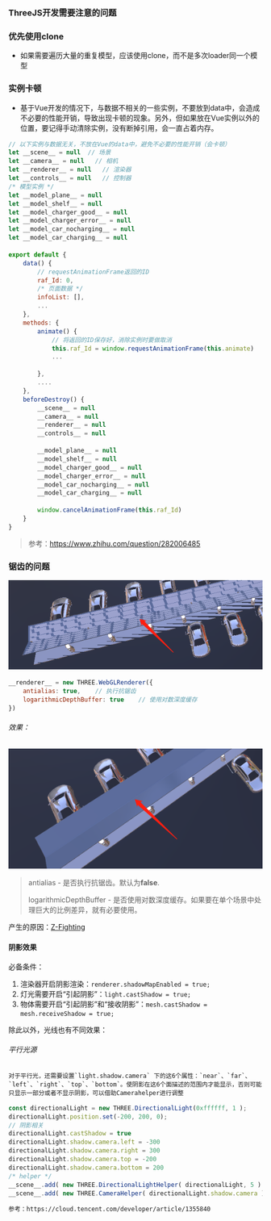 ### ThreeJS开发需要注意的问题

### 优先使用clone

- 如果需要遍历大量的重复模型，应该使用clone，而不是多次loader同一个模型

### 实例卡顿

- 基于Vue开发的情况下，与数据不相关的一些实例，不要放到data中，会造成不必要的性能开销，导致出现卡顿的现象。另外，但如果放在Vue实例以外的位置，要记得手动清除实例，没有断掉引用，会一直占着内存。

```javascript
// 以下实例与数据无关，不放在Vue的data中，避免不必要的性能开销（会卡顿）
let __scene__ = null  // 场景
let __camera__ = null   // 相机
let __renderer__ = null   // 渲染器
let __controls__ = null   // 控制器
/* 模型实例 */
let __model_plane__ = null
let __model_shelf__ = null
let __model_charger_good__ = null
let __model_charger_error__ = null
let __model_car_nocharging__ = null
let __model_car_charging__ = null

export default {
    data() {
        // requestAnimationFrame返回的ID
        raf_Id: 0,
        /* 页面数据 */
        infoList: [],
        ...
    },
    methods: {
        animate() {
            // 将返回的ID保存好，消除实例时要做取消
            this.raf_Id = window.requestAnimationFrame(this.animate)
            ...

        },
        ....
    },
    beforeDestroy() {
        __scene__ = null
        __camera__ = null
        __renderer__ = null
        __controls__ = null

        __model_plane__ = null
        __model_shelf__ = null
        __model_charger_good__ = null
        __model_charger_error__ = null
        __model_car_nocharging__ = null
        __model_car_charging__ = null
      
        window.cancelAnimationFrame(this.raf_Id)
    }
}
```

> 参考：https://www.zhihu.com/question/282006485

### 锯齿的问题

![锯齿问题-解决前.png](./images/锯齿问题-解决前.png)

```javascript
__renderer__ = new THREE.WebGLRenderer({
    antialias: true,    // 执行抗锯齿
    logarithmicDepthBuffer: true	// 使用对数深度缓存
})
```

###### 效果：

![锯齿问题-解决后.png](./images/锯齿问题-解决后.png)

> antialias - 是否执行抗锯齿。默认为**false**.
>
> logarithmicDepthBuffer - 是否使用对数深度缓存。如果要在单个场景中处理巨大的比例差异，就有必要使用。

产生的原因：[Z-Fighting](https://zhuanlan.zhihu.com/p/78769570)

#### 阴影效果

必备条件：

1. 渲染器开启阴影渲染：`renderer.shadowMapEnabled = true;`
2. 灯光需要开启“引起阴影”：`light.castShadow = true;`
3. 物体需要开启“引起阴影”和“接收阴影”：`mesh.castShadow = mesh.receiveShadow = true;`

除此以外，光线也有不同效果：

###### 平行光源

    对于平行光，还需要设置`light.shadow.camera` 下的这6个属性：`near`、`far`、`left`、`right`、`top`、`bottom`。使阴影在这6个面描述的范围内才能显示，否则可能只显示一部分或者不显示阴影，可以借助Camerahelper进行调整

```javascript
const directionalLight = new THREE.DirectionalLight(0xffffff, 1 );
directionalLight.position.set(-200, 200, 0);
// 阴影相关
directionalLight.castShadow = true
directionalLight.shadow.camera.left = -300
directionalLight.shadow.camera.right = 300
directionalLight.shadow.camera.top = -200
directionalLight.shadow.camera.bottom = 200
/* helper */
__scene__.add( new THREE.DirectionalLightHelper( directionalLight, 5 ) )
__scene__.add( new THREE.CameraHelper( directionalLight.shadow.camera ) );
```

    参考：https://cloud.tencent.com/developer/article/1355840